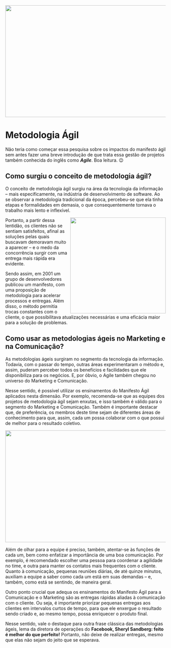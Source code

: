 <img src="https://user-images.githubusercontent.com/112489366/192147029-e89af24b-0da1-4173-bd1b-c000bda50eae.png" width="750" height="350">


# Metodologia Ágil
Não teria como começar essa pesquisa sobre os impactos do manifesto ágil sem antes fazer uma breve introdução de que trata essa gestão de projetos também conhecida do inglês como ***Agile***. Boa leitura. 😉


## Como surgiu o conceito de metodologia ágil? 
O conceito de metodologia ágil surgiu na área da tecnologia da informação – mais especificamente, na indústria de desenvolvimento de software. Ao se observar a metodologia tradicional da época, percebeu-se que ela tinha etapas e formalidades em demasia, o que consequentemente tornava o trabalho mais lento e inflexível.

<img src="https://user-images.githubusercontent.com/112489366/192153468-1561de39-32d6-4a9f-88c7-b0f1a1b6f9c9.gif" width="300px" align="right">

Portanto, a partir dessa lentidão, os clientes não se sentiam satisfeitos, afinal as soluções pelas quais buscavam demoravam muito a aparecer – e o medo da concorrência surgir com uma entrega mais rápida era evidente.

Sendo assim, em 2001 um grupo de desenvolvedores publicou um manifesto, com uma proposição de metodologia para acelerar processos e entregas. Além disso, o método permitia trocas constantes com o cliente, o que possibilitava atualizações necessárias e uma eficácia maior para a solução de problemas.

## Como usar as metodologias ágeis no Marketing e na Comunicação?
As metodologias ágeis surgiram no segmento da tecnologia da informação. Todavia, com o passar do tempo, outras áreas experimentaram o método e, assim, puderam perceber todos os benefícios e facilidades que ele disponibiliza para os negócios. E, por óbvio, o Agile também chegou no universo do Marketing e Comunicação.

Nesse sentido, é possível utilizar os ensinamentos do Manifesto Ágil aplicados nesta dimensão. Por exemplo, recomenda-se que as equipes dos projetos de metodologia ágil sejam enxutas, e isso também é válido para o segmento do Marketing e Comunicação. Também é importante destacar que, de preferência, os membros deste time sejam de diferentes áreas de conhecimento para que, assim, cada um possa colaborar com o que possui de melhor para o resultado coletivo.

<img src="https://user-images.githubusercontent.com/112489366/192149372-aca78021-db3e-4fef-8b16-5f6c2137a844.jpg" width="750" height="350" align="center">

Além de olhar para a equipe é preciso, também, atentar-se às funções de cada um, bem como enfatizar a importância de uma boa comunicação. Por exemplo, é recomendado escolher uma pessoa para coordenar a agilidade no time, e outra para manter os contatos mais frequentes com o cliente. Quanto à comunicação, pequenas reuniões diárias, de até quinze minutos, auxiliam a equipe a saber como cada um está em suas demandas – e, também, como está se sentindo, de maneira geral.

Outro ponto crucial que adequa os ensinamentos do Manifesto Ágil para a Comunicação e o Marketing são as entregas rápidas aliadas à comunicação com o cliente. Ou seja, é importante priorizar pequenas entregas aos clientes em intervalos curtos de tempo, para que ele enxergue o resultado sendo criado e, ao mesmo tempo, possa enriquecer o produto final.

Nesse sentido, vale o destaque para outra frase clássica das metodologias ágeis, lema da diretora de operações do **Facebook, Sheryl Sandberg: feito é melhor do que perfeito!** Portanto, não deixe de realizar entregas, mesmo que elas não sejam do jeito que se esperava.